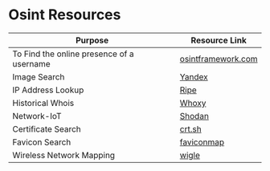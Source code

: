 # Osint Resources

|Purpose|Resource Link|
| ------ |------|
|To Find the online presence of a username|[osintframework.com](https://osintframework.com)|
|Image Search|[Yandex](https://yandex.com/images)|
|IP Address Lookup|[Ripe](https://www.ripe.net/)|
|Historical Whois|[Whoxy](https://www.whoxy.com/whois-history/)|
|Network-IoT|[Shodan](https://www.shodan.io/)|
|Certificate Search|[crt.sh](https://crt.sh)|
|Favicon Search|[faviconmap](https://faviconmap.shodan.io)|
|Wireless Network Mapping|[wigle](https://wigle.net)|
